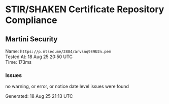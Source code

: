 # STIR/SHAKEN Certificate Repository Compliance

## Martini Security

Name: `https://p.mtsec.me/2884/arvsnq9E9U2n.pem`\
Tested At: 18 Aug 25 20:50 UTC\
Time: 173ms

### Issues

no warning, or error, or notice date level issues were found

Generated: 18 Aug 25 21:13 UTC